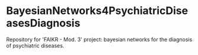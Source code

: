 # BayesianNetworks4PsychiatricDiseasesDiagnosis
Repository for 'FAIKR - Mod. 3' project: bayesian networks for the diagnosis of psychiatric diseases.
